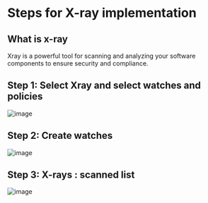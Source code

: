 # Steps for X-ray implementation
## What is x-ray
Xray is a powerful tool for scanning and analyzing your software components to ensure security and compliance.
## Step 1: Select Xray and select watches and policies
![image](https://github.com/user-attachments/assets/acab4a8c-c469-4070-b875-35497d3bcac4)

## Step 2: Create watches
![image](https://github.com/user-attachments/assets/54a6ac7d-1b28-42c5-bdad-52ea56b6c195)

## Step 3: X-rays : scanned list 
![image](https://github.com/user-attachments/assets/adbf2855-d7b5-4ee5-9991-8b47f48432b3)


